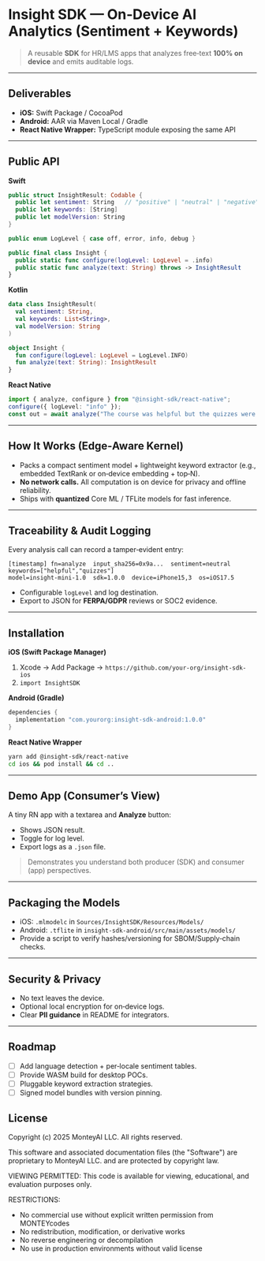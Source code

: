 
# Insight SDK — On‑Device AI Analytics (Sentiment + Keywords)

> A reusable **SDK** for HR/LMS apps that analyzes free‑text **100% on device** and emits auditable logs.

---

## Deliverables
- **iOS:** Swift Package / CocoaPod  
- **Android:** AAR via Maven Local / Gradle  
- **React Native Wrapper:** TypeScript module exposing the same API

---

## Public API

**Swift**
```swift
public struct InsightResult: Codable {
  public let sentiment: String   // "positive" | "neutral" | "negative"
  public let keywords: [String]
  public let modelVersion: String
}

public enum LogLevel { case off, error, info, debug }

public final class Insight {
  public static func configure(logLevel: LogLevel = .info)
  public static func analyze(text: String) throws -> InsightResult
}
```

**Kotlin**
```kotlin
data class InsightResult(
  val sentiment: String,
  val keywords: List<String>,
  val modelVersion: String
)

object Insight {
  fun configure(logLevel: LogLevel = LogLevel.INFO)
  fun analyze(text: String): InsightResult
}
```

**React Native**
```ts
import { analyze, configure } from "@insight-sdk/react-native";
configure({ logLevel: "info" });
const out = await analyze("The course was helpful but the quizzes were tricky.");
```

---

## How It Works (Edge‑Aware Kernel)

- Packs a compact sentiment model + lightweight keyword extractor (e.g., embedded TextRank or on‑device embedding + top‑N).  
- **No network calls.** All computation is on device for privacy and offline reliability.  
- Ships with **quantized** Core ML / TFLite models for fast inference.

---

## Traceability & Audit Logging

Every analysis call can record a tamper‑evident entry:
```
[timestamp] fn=analyze  input_sha256=0x9a...  sentiment=neutral  keywords=["helpful","quizzes"]
model=insight-mini-1.0  sdk=1.0.0  device=iPhone15,3  os=iOS17.5
```
- Configurable `logLevel` and log destination.  
- Export to JSON for **FERPA/GDPR** reviews or SOC2 evidence.

---

## Installation

**iOS (Swift Package Manager)**
1. Xcode → Add Package → `https://github.com/your-org/insight-sdk-ios`
2. `import InsightSDK`

**Android (Gradle)**
```gradle
dependencies {
  implementation "com.yourorg:insight-sdk-android:1.0.0"
}
```

**React Native Wrapper**
```bash
yarn add @insight-sdk/react-native
cd ios && pod install && cd ..
```

---

## Demo App (Consumer’s View)

A tiny RN app with a textarea and **Analyze** button:
- Shows JSON result.
- Toggle for log level.
- Export logs as a `.json` file.

> Demonstrates you understand both producer (SDK) and consumer (app) perspectives.

---

## Packaging the Models

- iOS: `.mlmodelc` in `Sources/InsightSDK/Resources/Models/`  
- Android: `.tflite` in `insight-sdk-android/src/main/assets/models/`
- Provide a script to verify hashes/versioning for SBOM/Supply‑chain checks.

---

## Security & Privacy

- No text leaves the device.  
- Optional local encryption for on‑device logs.  
- Clear **PII guidance** in README for integrators.

---

## Roadmap
- [ ] Add language detection + per‑locale sentiment tables.
- [ ] Provide WASM build for desktop POCs.
- [ ] Pluggable keyword extraction strategies.
- [ ] Signed model bundles with version pinning.

## License
Copyright (c) 2025 MonteyAI LLC. All rights reserved.

This software and associated documentation files (the "Software") are proprietary 
to MonteyAI LLC. and are protected by copyright law.

VIEWING PERMITTED: This code is available for viewing, educational, and 
evaluation purposes only.

RESTRICTIONS:
- No commercial use without explicit written permission from MONTEYcodes
- No redistribution, modification, or derivative works
- No reverse engineering or decompilation
- No use in production environments without valid license
